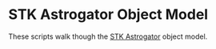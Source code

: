 # STK Astrogator Object Model

These scripts walk though the [STK Astrogator](https://help.agi.com/stk/index.htm#astrogator.htm) object model.
